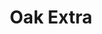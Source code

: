 ---
title: "Oak Extra"
woodType: "Oak"
thickness: 
        - "21mm"
        - "22mm"

lengthWidth: 
    - "300x45mm"
    - "300x60mm"
    - "400x60mm"
    - "500x70mm"
    - "600x90mm"
    - "800x90mm"
---